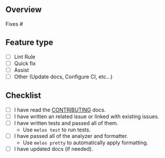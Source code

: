 ## Overview

<!-- Summarize what do you want add in this PR. -->

Fixes #<issue number>

## Feature type

<!-- Select which type of feature you want to add. -->

- [ ] Lint Rule
- [ ] Quick fix
- [ ] Assist
- [ ] Other (Update docs, Configure CI, etc...)

## Checklist

<!-- Please check all of the followings before submitting your PR -->

- [ ] I have read the [CONTRIBUTING](https://github.com/dassssshers/nilts/blob/main/CONTRIBUTING.md) docs.
- [ ] I have written an related issue or linked with existing issues.
- [ ] I have written tests and passed all of them.
    - Use `melos test` to run tests.
- [ ] I have passed all of the analyzer and formatter.
    - Use `melos pretty` to automatically apply formatting.
- [ ] I have updated docs (if needed).
